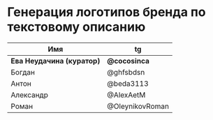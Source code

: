 # Генерация логотипов бренда по текстовому описанию

|          Имя          |      tg       |
|-----------------------|---------------|
|**Ева Неудачина (куратор)**|**@cocosinca**|
|        Богдан         | @ghfsbdsn     |
|        Антон          |@beda3113      |
|      Александр        |@AlexAetM      |
|        Роман          |@OleynikovRoman|

